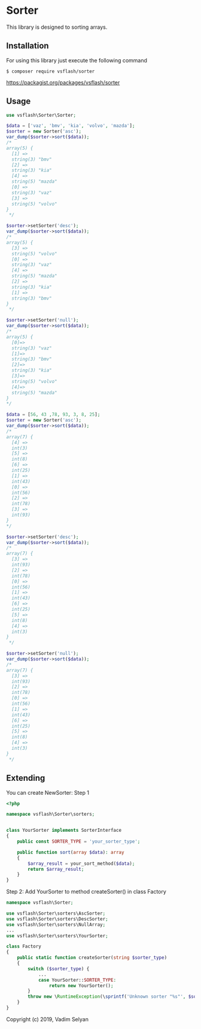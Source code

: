 Sorter
===============

This library is designed to sorting arrays.

Installation
------------

For using this library just execute the following command
```
$ composer require vsflash/sorter
```
https://packagist.org/packages/vsflash/sorter

Usage
-----
```php
use vsflash\Sorter\Sorter;

$data = ['vaz', 'bmv', 'kia', 'volvo', 'mazda'];
$sorter = new Sorter('asc');
var_dump($sorter->sort($data));
/*
array(5) {
  [1] =>
  string(3) "bmv"
  [2] =>
  string(3) "kia"
  [4] =>
  string(5) "mazda"
  [0] =>
  string(3) "vaz"
  [3] =>
  string(5) "volvo"
}
 */

$sorter->setSorter('desc');
var_dump($sorter->sort($data));
/*
array(5) {
  [3] =>
  string(5) "volvo"
  [0] =>
  string(3) "vaz"
  [4] =>
  string(5) "mazda"
  [2] =>
  string(3) "kia"
  [1] =>
  string(3) "bmv"
}
 */

$sorter->setSorter('null');
var_dump($sorter->sort($data));
/*
array(5) {
  [0]=>
  string(3) "vaz"
  [1]=>
  string(3) "bmv"
  [2]=>
  string(3) "kia"
  [3]=>
  string(5) "volvo"
  [4]=>
  string(5) "mazda"
}
*/

$data = [56, 43 ,78, 93, 3, 8, 25];
$sorter = new Sorter('asc');
var_dump($sorter->sort($data));
/*
array(7) {
  [4] =>
  int(3)
  [5] =>
  int(8)
  [6] =>
  int(25)
  [1] =>
  int(43)
  [0] =>
  int(56)
  [2] =>
  int(78)
  [3] =>
  int(93)
}
*/

$sorter->setSorter('desc');
var_dump($sorter->sort($data));
/*
array(7) {
  [3] =>
  int(93)
  [2] =>
  int(78)
  [0] =>
  int(56)
  [1] =>
  int(43)
  [6] =>
  int(25)
  [5] =>
  int(8)
  [4] =>
  int(3)
}
 */

$sorter->setSorter('null');
var_dump($sorter->sort($data));
/*
array(7) {
  [3] =>
  int(93)
  [2] =>
  int(78)
  [0] =>
  int(56)
  [1] =>
  int(43)
  [6] =>
  int(25)
  [5] =>
  int(8)
  [4] =>
  int(3)
}
 */
```

Extending
---------
You can create NewSorter:
Step 1
```php
<?php

namespace vsflash\Sorter\sorters;


class YourSorter implements SorterInterface
{
    public const SORTER_TYPE = 'your_sorter_type';

    public function sort(array $data): array
    {
        $array_result = your_sort_method($data);
        return $array_result;
    }
}
```
Step 2: Add YourSorter to method createSorter() in class Factory
```php
namespace vsflash\Sorter;

use vsflash\Sorter\sorters\AscSorter;
use vsflash\Sorter\sorters\DescSorter;
use vsflash\Sorter\sorters\NullArray;
...
use vsflash\Sorter\sorters\YourSorter;

class Factory
{
    public static function createSorter(string $sorter_type)
    {
        switch ($sorter_type) {
            ...
            case YourSorter::SORTER_TYPE:
                return new YourSorter();
        }
        throw new \RuntimeException(\sprintf('Unknown sorter "%s"', $sorter_type));
    }
}
```

Copyright (c) 2019, Vadim Selyan
